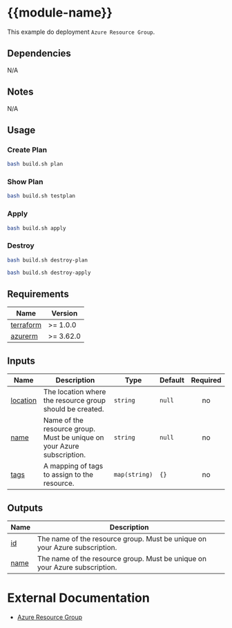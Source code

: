 <!-- BEGIN_AUTOMATED_TF_DOCS_BLOCK -->
# {{module-name}}

This example do deployment `Azure Resource Group`.

## Dependencies

N/A

## Notes

N/A

## Usage

### Create Plan
```bash
bash build.sh plan
```

### Show Plan

```bash
bash build.sh testplan
```
### Apply

```bash
bash build.sh apply
```

### Destroy

```bash
bash build.sh destroy-plan
```

```bash
bash build.sh destroy-apply
```



## Requirements

| Name | Version |
|------|---------|
| <a name="requirement_terraform"></a> [terraform](#requirement\_terraform) | >= 1.0.0 |
| <a name="requirement_azurerm"></a> [azurerm](#requirement\_azurerm) | >= 3.62.0 |



## Inputs

| Name | Description | Type | Default | Required |
|------|-------------|------|---------|:--------:|
| <a name="input_location"></a> [location](#input\_location) | The location where the resource group should be created. | `string` | `null` | no |
| <a name="input_name"></a> [name](#input\_name) | Name of the resource group. Must be unique on your Azure subscription. | `string` | `null` | no |
| <a name="input_tags"></a> [tags](#input\_tags) | A mapping of tags to assign to the resource. | `map(string)` | `{}` | no |

## Outputs

| Name | Description |
|------|-------------|
| <a name="output_id"></a> [id](#output\_id) | The name of the resource group. Must be unique on your Azure subscription. |
| <a name="output_name"></a> [name](#output\_name) | The name of the resource group. Must be unique on your Azure subscription. |

# External Documentation
* [Azure Resource Group](https://learn.microsoft.com/en-us/azure/azure-resource-manager/management/manage-resource-groups-portal#what-is-a-resource-group)
<!-- END_AUTOMATED_TF_DOCS_BLOCK -->
